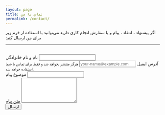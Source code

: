 ```yaml
---
layout: page
title: تماس با من
permalink: /contact/
---
```

اگر پیشنهاد ، انتقاد ، پیام و یا سفارش انجام کاری دارید می‌توانید با استفاده از فرم زیر برای من ارسال کنید

---

<br>
<form action="http://127.0.0.1:8000/forms/contact/" method="POST">
  <div class="form-group">
    <label for="name">نام و نام خانوادگی</label>
    <input type="text" class="form-control" id="name" name="name">
  </div>
  <div class="form-group">
    <label for="email">آدرس ایمیل</label>
    <input type="email" class="form-control" id="email" name="email" aria-describedby="emailHelp" placeholder="your-name@example.com">
    <small id="emailHelp" class="form-text text-muted">هرگز منتشر نخواهد شد و فقط برای تماس با شما استفاده خواهد شد.</small>
  </div>
  <div class="form-group">
    <label for="subject">موضوع پیام</label>
    <input type="text" class="form-control" id="subject" name="subject">
  </div>
  <div class="form-group">
    <label for="message">متن پیام</label>
    <textarea name="message" id="message" class="form-control" rows="5"></textarea>
  </div>
  <div class="form-group">
    <script src='https://www.google.com/recaptcha/api.js?hl=fa'></script>
    <div class="g-recaptcha" data-sitekey="6LdNCWQUAAAAACrxKtIaxXtc22dsUvfrqp5HWwWj"></div>
  </div>
  <button type="submit" class="btn btn-dark">ارسال</button>
</form>
